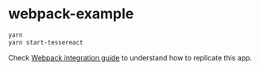 # webpack-example

```sh
yarn
yarn start-tessereact
```

Check [Webpack integration guide](../docs/integration.md) to understand how to replicate this app.
